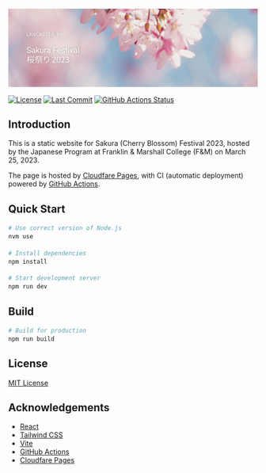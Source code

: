 [![Project Banner](https://raw.githubusercontent.com/GalvinGao/sakura-matsuri/main/src/assets/project-banner.jpg)](https://sakura-matsuri.pages.dev)

[![License](https://img.shields.io/github/license/GalvinGao/sakura-matsuri)](https://github.com/GalvinGao/sakura-matsuri/blob/main/LICENSE)
[![Last Commit](https://img.shields.io/github/last-commit/GalvinGao/sakura-matsuri)](https://github.com/GalvinGao/sakura-matsuri/commits/main)
[![GitHub Actions Status](https://github.com/GalvinGao/sakura-matsuri/actions/workflows/release.yml/badge.svg)](https://github.com/GalvinGao/sakura-matsuri/actions/workflows/release.yml)

## Introduction

This is a static website for Sakura (Cherry Blossom) Festival 2023, hosted by the Japanese Program at Franklin & Marshall College (F&M) on March 25, 2023.

The page is hosted by [Cloudfare Pages](https://pages.cloudflare.com/), with CI (automatic deployment) powered by [GitHub Actions](https://github.com/features/actions).

## Quick Start

```bash
# Use correct version of Node.js
nvm use

# Install dependencies
npm install

# Start development server
npm run dev
```

## Build

```bash
# Build for production
npm run build
```

## License

[MIT License](https://github.com/GalvinGao/sakura-matsuri/blob/main/LICENSE)

## Acknowledgements

- [React](https://reactjs.org/)
- [Tailwind CSS](https://tailwindcss.com/)
- [Vite](https://vitejs.dev/)
- [GitHub Actions](https://github.com/features/actions)
- [Cloudfare Pages](https://pages.cloudflare.com/)

